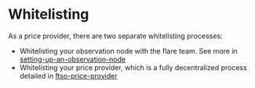 # Whitelisting

As a price provider, there are two separate whitelisting processes:

* Whitelisting your observation node with the flare team. See more in [setting-up-an-observation-node](setting-up-an-observation-node/ "mention")
* Whitelisting your price provider, which is a fully decentralized process detailed in [ftso-price-provider](ftso-price-provider/ "mention")&#x20;

